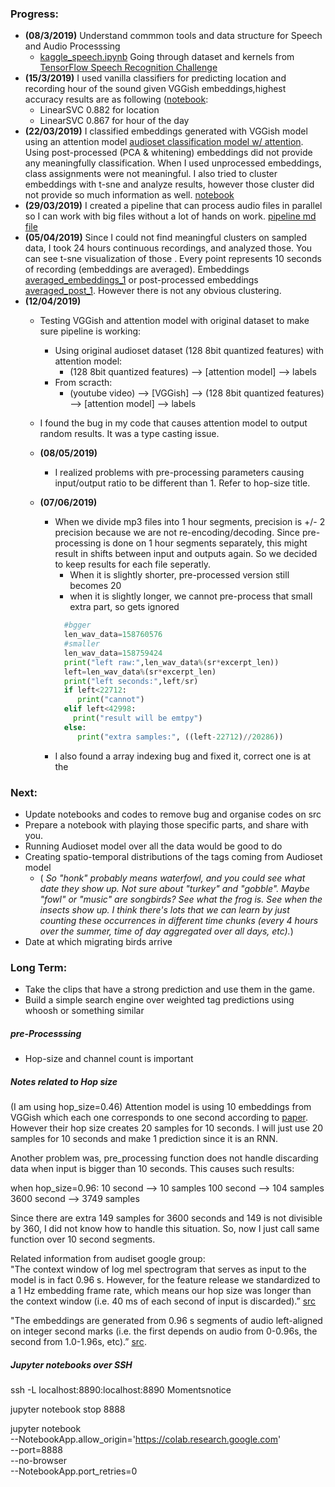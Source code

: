### Progress:

* **(08/3/2019)** Understand commmon tools and data structure for Speech and Audio Processsing
  * [kaggle_speech.ipynb](./notebooks/kaggle_speech.ipynb) Going through dataset and kernels from [TensorFlow Speech Recognition Challenge](https://www.tensorflow.org/tutorials/sequences/audio_recognition)
* **(15/3/2019)** I used vanilla classifiers for predicting location and recording hour of the sound given VGGish embeddings,highest accuracy results are as following ([notebook](./notebooks/Classify_time&location.ipynb):
    * LinearSVC 0.882 for location
    * LinearSVC 0.867 for hour of the day
* **(22/03/2019)** I classified embeddings generated with VGGish model using an attention model [audioset classification model w/ attention](https://github.com/qiuqiangkong/audioset_classification). Using post-processed (PCA & whitening) embeddings did not provide any meaningfully classification.  When I used unprocessed embeddings, class assignments were not meaningful. I also tried to cluster embeddings with t-sne and analyze results, however those cluster did not provide so much information as well. [notebook](./notebooks/Audioset_model_inference.ipynb)
* **(29/03/2019)** I created a pipeline that can process audio files in parallel so I can work with big files without a lot of hands on work. [pipeline md file](./src/hpc_pipeline.md)
* **(05/04/2019)** Since I could not find meaningful clusters on sampled data, I took 24 hours continuous recordings, and analyzed those. You can see t-sne visualization of those . Every point represents 10 seconds of recording (embeddings are averaged). Embeddings [averaged_embeddings_1](./vis/averaged_embeddings_1.html) or post-processed embeddings [averaged_post_1](./vis/averaged_post_1.html). However there is not any obvious clustering.
* **(12/04/2019)**
    * Testing VGGish and attention model with original dataset to make sure pipeline is working:
        * Using original audioset dataset (128 8bit quantized features) with attention model:
            * (128 8bit quantized features) --> [attention model] --> labels
        * From scracth:
            * (youtube video) --> [VGGish] -->  (128 8bit quantized features) --> [attention model] --> labels

    * I found the bug in my code that causes attention model to output random results. It was a type casting issue.
  * **(08/05/2019)**
    * I realized problems with pre-processing parameters causing input/output ratio to be different than 1. Refer to hop-size title.
  * **(07/06/2019)**
    * When we divide mp3 files into 1 hour segments, precision is +/- 2 precision because we are not re-encoding/decoding. Since pre-processing is done on 1 hour segments separately, this might result in shifts between input and outputs again. So we decided to keep results for each file seperatly.
      * When it is slightly shorter, pre-processed version still becomes 20
      * when it is slightly  longer, we cannot pre-process that small extra part, so gets ignored
      ```python
        #bgger
        len_wav_data=158760576
        #smaller
        len_wav_data=158759424
        print("left raw:",len_wav_data%(sr*excerpt_len))
        left=len_wav_data%(sr*excerpt_len)
        print("left seconds:",left/sr)
        if left<22712:
           print("cannot")
        elif left<42998:
          print("result will be emtpy")
        else:
           print("extra samples:", ((left-22712)//20286))
      ```
    * I also found a array indexing bug and fixed it, correct one is at the


### Next:
* Update notebooks and codes to remove bug and organise codes on src
* Prepare a notebook with playing those specific parts, and share with you.
* Running Audioset model over all the data would be good to do
* Creating spatio-temporal distributions of the tags coming from Audioset model
    * ( _So "honk" probably means waterfowl, and you could see what date they show up.  Not sure about "turkey" and "gobble".  Maybe "fowl" or "music" are songbirds?  See what the frog is.  See when the insects show up.  I think there's lots that we can learn by just counting these occurrences in different time chunks (every 4 hours over the summer, time of day aggregated over all days, etc)._)
*  Date at which migrating birds arrive

### Long Term:
* Take the clips that have a strong prediction and use them in the game.
* Build a simple search engine over weighted tag predictions using whoosh or something similar


##### pre-Processsing
  * Hop-size and channel count is important


##### Notes related to Hop size
(I am using hop_size=0.46)
Attention model is using 10 embeddings from VGGish which each one corresponds to one second according to [paper](ttps://hyp.is/q4G_WHEdEemVkSvHB9vWGA/arxiv.org/pdf/1803.02353.pdf). However their hop size creates 20 samples for 10 seconds. I will just use 20 samples for 10 seconds and make 1 prediction since it is an RNN.

Another problem was, pre_processing function does not handle discarding data when input is bigger than 10 seconds.
This causes such results:

when hop_size=0.96:
10 second —> 10 samples
100 second —>   104 samples
3600 second —> 3749 samples

Since there are extra 149 samples for 3600 seconds and 149 is not divisible by 360, I did not know how to handle this situation. So, now I just call same function over 10 second segments.

Related information from audiset google group:   
"The context window of log mel spectrogram that serves as input to the model is in fact 0.96 s. However, for the feature release we standardized to a 1 Hz embedding frame rate, which means our hop size was longer than the context window (i.e. 40 ms of each second of input is discarded).” [src](https://groups.google.com/d/msg/audioset-users/4O6DzbePVAo/o5f-aIgfAQAJ)

"The embeddings are generated from 0.96 s segments of audio left-aligned on integer second marks (i.e. the first depends on audio from 0-0.96s, the second from 1.0-1.96s, etc).” [src](https://groups.google.com/d/msg/audioset-users/4O6DzbePVAo/H4o6usomAQAJ).



##### Jupyter notebooks over SSH
ssh  -L localhost:8890:localhost:8890 Momentsnotice

jupyter notebook stop 8888

jupyter notebook \
  --NotebookApp.allow_origin='https://colab.research.google.com' \
  --port=8888 \
  --no-browser \
  --NotebookApp.port_retries=0
